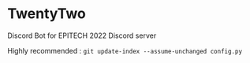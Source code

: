 # TwentyTwo
Discord Bot for EPITECH 2022 Discord server

Highly recommended :
`git update-index --assume-unchanged config.py`
